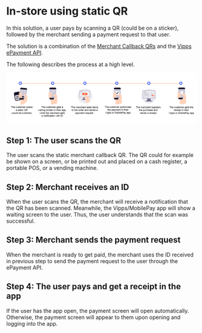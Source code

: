 <!-- START_METADATA
---
title: Vipps MobilePay in-store using static QR flow
sidebar_label: In-store using QR
description: Using Vipps in a physical setting with a static QR code
pagination_next: null
pagination_prev: null
---
END_METADATA -->

# In-store using static QR

In this solution, a user pays by scanning a QR (could be on a sticker), followed by the merchant sending a payment request to that user.

The solution is a combination of the
[Merchant Callback QRs](https://developer.vippsmobilepay.com/docs/APIs/qr-api/vipps-qr-api#merchant-callback-qr-codes) and the
[Vipps ePayment API](https://developer.vippsmobilepay.com/docs/APIs/epayment-api).

The following describes the process at a high level.

![Loyalty Flow](images/static_qr_at_pos.png)

## Step 1: The user scans the QR

The user scans the static merchant callback QR. The QR could for example be shown on a screen,
or be printed out and placed on a cash register, a portable POS, or a vending machine.

## Step 2: Merchant receives an ID

When the user scans the QR, the merchant will receive a notification that the QR has been scanned.
Meanwhile, the Vipps/MobilePay app will show a waiting screen to the user. Thus, the user understands that the scan was successful.

## Step 3: Merchant sends the payment request

When the merchant is ready to get paid, the merchant uses the ID received in previous step to send the payment request to the user through the ePayment API.

## Step 4: The user pays and get a receipt in the app

If the user has the app open, the payment screen will open automatically.
Otherwise, the payment screen will appear to them upon opening and logging into the app.
